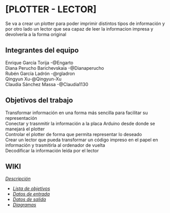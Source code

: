 # [PLOTTER - LECTOR]
Se va a crear un plotter para poder imprimir distintos tipos de información y por otro lado un lector que sea capaz de leer la informacion impresa y devolverla a la forma original

## Integrantes del equipo
Enrique García Torija -@Engarto <br/>
Diana Perucho Barichevskaia -@Dianaperucho<br/>
Rubén García Ladrón -@rgladron<br/>
Qingyun Xu-@Qingyun-Xu<br/>
Claudia Sánchez Massa -@Claudia1130<br/>

## Objetivos del trabajo
Transformar información en una forma más sencilla para facilitar su representación<br/>
Conectar y trasnmitir la información a la placa Arduino desde donde se manejará el plotter<br/>
Controlar el plotter de forma que permita representar lo deseado<br/>
Crear un lector que pueda transformar un código impreso en el papel en información y trasmitirla al ordenador de vuelta<br/>
Decodificar la información leída por el lector <br/>
## WIKI  
*[Descripción](https://github.com/aigora/twIA_2021-plotter-lector/wiki/Descripci%C3%B3n)*
- *[Lista de objetivos](https://github.com/aigora/twIA_2021-plotter-lector/wiki/Lista-de-objetivos)*
- *[Datos de entrada](https://github.com/aigora/twIA_2021-plotter-lector/wiki/Datos-de-entrada)*
- *[Datos de salida](https://github.com/aigora/twIA_2021-plotter-lector/wiki/Datos-de-salida)*
- *[Diagramas](https://github.com/aigora/twIA_2021-plotter-lector/wiki/Diagramas)*
